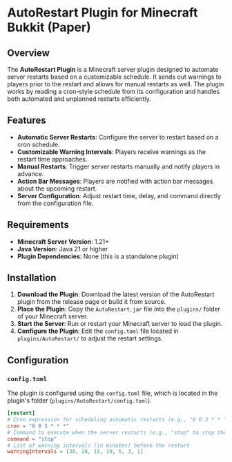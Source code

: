 # AutoRestart Plugin for Minecraft Bukkit (Paper)

## Overview

The **AutoRestart Plugin** is a Minecraft server plugin designed to automate server restarts based on a customizable schedule. It sends out warnings to players prior to the restart and allows for manual restarts as well. The plugin works by reading a cron-style schedule from its configuration and handles both automated and unplanned restarts efficiently.

## Features

- **Automatic Server Restarts**: Configure the server to restart based on a cron schedule.
- **Customizable Warning Intervals**: Players receive warnings as the restart time approaches.
- **Manual Restarts**: Trigger server restarts manually and notify players in advance.
- **Action Bar Messages**: Players are notified with action bar messages about the upcoming restart.
- **Server Configuration**: Adjust restart time, delay, and command directly from the configuration file.

## Requirements

- **Minecraft Server Version**: 1.21+
- **Java Version**: Java 21 or higher
- **Plugin Dependencies**: None (this is a standalone plugin)

## Installation

1. **Download the Plugin**: Download the latest version of the AutoRestart plugin from the release page or build it from source.
2. **Place the Plugin**: Copy the `AutoRestart.jar` file into the `plugins/` folder of your Minecraft server.
3. **Start the Server**: Run or restart your Minecraft server to load the plugin.
4. **Configure the Plugin**: Edit the `config.toml` file located in `plugins/AutoRestart/` to adjust the restart settings.

## Configuration

### `config.toml`

The plugin is configured using the `config.toml` file, which is located in the plugin's folder (`plugins/AutoRestart/config.toml`).

```toml
[restart]
# Cron expression for scheduling automatic restarts (e.g., "0 0 3 * * *" for every 3 AM)
cron = "0 0 3 * * *"
# Command to execute when the server restarts (e.g., "stop" to stop the server)
command = "stop"
# List of warning intervals (in minutes) before the restart
warningIntervals = [30, 20, 15, 10, 5, 3, 1]
```
